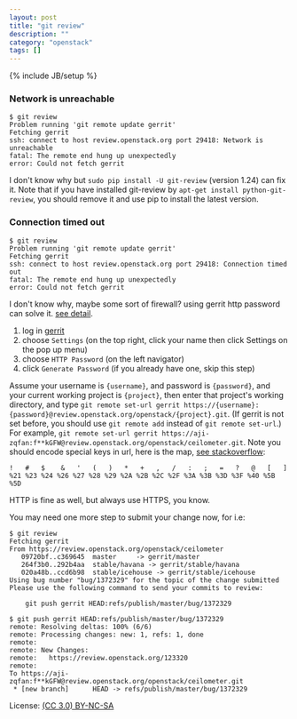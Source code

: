 ```yaml
---
layout: post
title: "git review"
description: ""
category: "openstack"
tags: []
---
```

{% include JB/setup %}

### Network is unreachable

~~~
$ git review
Problem running 'git remote update gerrit'
Fetching gerrit
ssh: connect to host review.openstack.org port 29418: Network is unreachable
fatal: The remote end hung up unexpectedly
error: Could not fetch gerrit
~~~

I don't know why but `sudo pip install -U git-review` (version 1.24) can fix it. Note that if you have installed git-review by `apt-get install python-git-review`, you should remove it and use pip to install the latest version.

### Connection timed out

~~~
$ git review
Problem running 'git remote update gerrit'
Fetching gerrit
ssh: connect to host review.openstack.org port 29418: Connection timed out
fatal: The remote end hung up unexpectedly
error: Could not fetch gerrit
~~~

I don't know why, maybe some sort of firewall? using gerrit http password can solve it. [see detail](http://kiwik.github.io/openstack/2014/08/26/git-review%E6%8F%90%E4%BA%A4%E4%BB%A3%E7%A0%81%E5%A4%B1%E8%B4%A5%E7%9A%84%E8%A7%A3%E5%86%B3%E6%96%B9%E6%B3%95/).

1. log in [gerrit](https://review.openstack.org)
2. choose `Settings` (on the top right, click your name then click Settings on the pop up menu)
3. choose `HTTP Password` (on the left navigator)
4. click `Generate Password` (if you already have one, skip this step)

Assume your username is `{username}`, and password is `{password}`, and your current working project is `{project}`, then enter that project's working directory, and type `git remote set-url gerrit https://{username}:{password}@review.openstack.org/openstack/{project}.git`. (If gerrit is not set before, you should use `git remote add` instead of `git remote set-url`.) For example, `git remote set-url gerrit https://aji-zqfan:f**kGFW@review.openstack.org/openstack/ceilometer.git`. Note you should encode special keys in url, here is the map, [see stackoverflow](http://stackoverflow.com/questions/6172719/escape-character-in-git-proxy-password):

~~~
!   #   $    &   '   (   )   *   +   ,   /   :   ;   =   ?   @   [   ]
%21 %23 %24 %26 %27 %28 %29 %2A %2B %2C %2F %3A %3B %3D %3F %40 %5B %5D
~~~

HTTP is fine as well, but always use HTTPS, you know.

You may need one more step to submit your change now, for i.e:

~~~
$ git review
Fetching gerrit
From https://review.openstack.org/openstack/ceilometer
   09720bf..c369645  master     -> gerrit/master
   264f3b0..292b4aa  stable/havana -> gerrit/stable/havana
   020a48b..ccd6b98  stable/icehouse -> gerrit/stable/icehouse
Using bug number "bug/1372329" for the topic of the change submitted
Please use the following command to send your commits to review:

    git push gerrit HEAD:refs/publish/master/bug/1372329

$ git push gerrit HEAD:refs/publish/master/bug/1372329
remote: Resolving deltas: 100% (6/6)
remote: Processing changes: new: 1, refs: 1, done
remote:
remote: New Changes:
remote:   https://review.openstack.org/123320
remote:
To https://aji-zqfan:f**kGFW@review.openstack.org/openstack/ceilometer.git
 * [new branch]      HEAD -> refs/publish/master/bug/1372329
~~~

License: [(CC 3.0) BY-NC-SA](http://creativecommons.org/licenses/by-nc-sa/3.0/)

